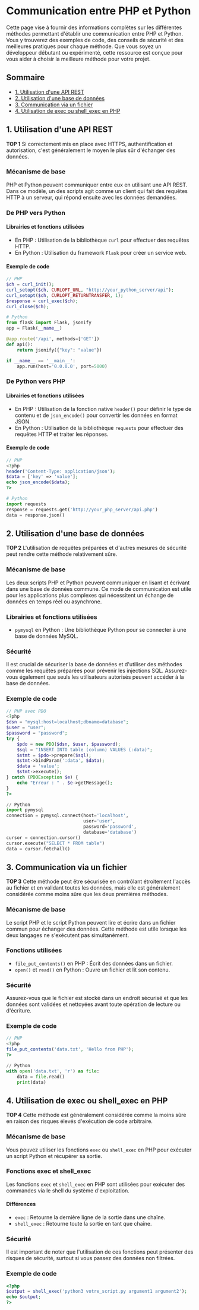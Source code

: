 # Communication entre PHP et Python

Cette page vise à fournir des informations complètes sur les différentes méthodes permettant d'établir une communication entre PHP et Python. Vous y trouverez des exemples de code, des conseils de sécurité et des meilleures pratiques pour chaque méthode. Que vous soyez un développeur débutant ou expérimenté, cette ressource est conçue pour vous aider à choisir la meilleure méthode pour votre projet.

## Sommaire

- [1. Utilisation d'une API REST](#1-utilisation-dune-api-rest)
- [2. Utilisation d'une base de données](#2-utilisation-dune-base-de-données)
- [3. Communication via un fichier](#3-communication-via-un-fichier)
- [4. Utilisation de exec ou shell_exec en PHP](#4-utilisation-de-exec-ou-shell_exec-en-php)

## 1. Utilisation d'une API REST

**TOP 1** Si correctement mis en place avec HTTPS, authentification et autorisation, c'est généralement le moyen le plus sûr d'échanger des données.

### Mécanisme de base

PHP et Python peuvent communiquer entre eux en utilisant une API REST. Dans ce modèle, un des scripts agit comme un client qui fait des requêtes HTTP à un serveur, qui répond ensuite avec les données demandées.

### De PHP vers Python

#### Librairies et fonctions utilisées

- En PHP : Utilisation de la bibliothèque `curl` pour effectuer des requêtes HTTP.
- En Python : Utilisation du framework `Flask` pour créer un service web.

#### Exemple de code

```php
// PHP
$ch = curl_init();
curl_setopt($ch, CURLOPT_URL, "http://your_python_server/api");
curl_setopt($ch, CURLOPT_RETURNTRANSFER, 1);
$response = curl_exec($ch);
curl_close($ch);
```

```python
# Python
from flask import Flask, jsonify
app = Flask(__name__)

@app.route('/api', methods=['GET'])
def api():
    return jsonify({"key": "value"})

if __name__ == '__main__':
    app.run(host='0.0.0.0', port=5000)
```

### De Python vers PHP

#### Librairies et fonctions utilisées

- En PHP : Utilisation de la fonction native `header()` pour définir le type de contenu et de `json_encode()` pour convertir les données en format JSON.
- En Python : Utilisation de la bibliothèque `requests` pour effectuer des requêtes HTTP et traiter les réponses.

#### Exemple de code

```php
// PHP
<?php
header('Content-Type: application/json');
$data = ['key' => 'value'];
echo json_encode($data);
?>
```

```python
# Python
import requests
response = requests.get('http://your_php_server/api.php')
data = response.json()
```

## 2. Utilisation d'une base de données

**TOP 2** L'utilisation de requêtes préparées et d'autres mesures de sécurité peut rendre cette méthode relativement sûre.

### Mécanisme de base

Les deux scripts PHP et Python peuvent communiquer en lisant et écrivant dans une base de données commune. Ce mode de communication est utile pour les applications plus complexes qui nécessitent un échange de données en temps réel ou asynchrone.

### Librairies et fonctions utilisées

- `pymysql` en Python : Une bibliothèque Python pour se connecter à une base de données MySQL.

### Sécurité

Il est crucial de sécuriser la base de données et d'utiliser des méthodes comme les requêtes préparées pour prévenir les injections SQL. Assurez-vous également que seuls les utilisateurs autorisés peuvent accéder à la base de données.

### Exemple de code

```php
// PHP avec PDO
<?php
$dsn = "mysql:host=localhost;dbname=database";
$user = "user";
$password = "password";
try {
    $pdo = new PDO($dsn, $user, $password);
    $sql = "INSERT INTO table (column) VALUES (:data)";
    $stmt = $pdo->prepare($sql);
    $stmt->bindParam(':data', $data);
    $data = 'value';
    $stmt->execute();
} catch (PDOException $e) {
    echo "Erreur : " . $e->getMessage();
}
?>
```

```python
// Python
import pymysql
connection = pymysql.connect(host='localhost',
                             user='user',
                             password='password',
                             database='database')
cursor = connection.cursor()
cursor.execute("SELECT * FROM table")
data = cursor.fetchall()
```

## 3. Communication via un fichier

**TOP 3** Cette méthode peut être sécurisée en contrôlant étroitement l'accès au fichier et en validant toutes les données, mais elle est généralement considérée comme moins sûre que les deux premières méthodes.

### Mécanisme de base

Le script PHP et le script Python peuvent lire et écrire dans un fichier commun pour échanger des données. Cette méthode est utile lorsque les deux langages ne s'exécutent pas simultanément.

### Fonctions utilisées

- `file_put_contents()` en PHP : Écrit des données dans un fichier.
- `open()` et `read()` en Python : Ouvre un fichier et lit son contenu.

### Sécurité

Assurez-vous que le fichier est stocké dans un endroit sécurisé et que les données sont validées et nettoyées avant toute opération de lecture ou d'écriture.

### Exemple de code

```php
// PHP
<?php
file_put_contents('data.txt', 'Hello from PHP');
?>
```

```python
// Python
with open('data.txt', 'r') as file:
    data = file.read()
    print(data)
```


## 4. Utilisation de exec ou shell_exec en PHP

**TOP 4** Cette méthode est généralement considérée comme la moins sûre en raison des risques élevés d'exécution de code arbitraire.

### Mécanisme de base

Vous pouvez utiliser les fonctions `exec` ou `shell_exec` en PHP pour exécuter un script Python et récupérer sa sortie.

### Fonctions exec et shell_exec

Les fonctions `exec` et `shell_exec` en PHP sont utilisées pour exécuter des commandes via le shell du système d'exploitation.

#### Différences

- `exec` : Retourne la dernière ligne de la sortie dans une chaîne.
- `shell_exec` : Retourne toute la sortie en tant que chaîne.

### Sécurité

Il est important de noter que l'utilisation de ces fonctions peut présenter des risques de sécurité, surtout si vous passez des données non filtrées.

### Exemple de code

```php
<?php
$output = shell_exec('python3 votre_script.py argument1 argument2');
echo $output;
?>
```
